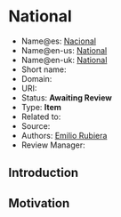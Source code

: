 # National

* Name@es: [Nacional]() 
* Name@en-us: [National]()
* Name@en-uk: [National]()
* Short name: 
* Domain: 
* URI: 
* Status: **Awaiting Review**
* Type: **Item**
* Related to:
* Source: 
* Authors: [Emilio Rubiera](https://github.com/spitxa)
* Review Manager:

## Introduction



## Motivation